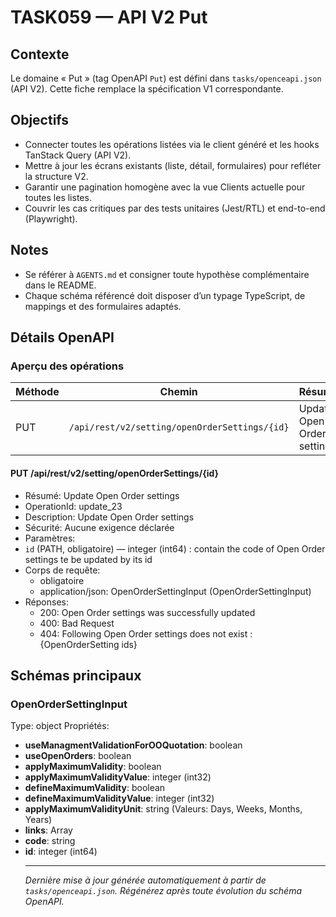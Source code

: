 # TASK059 — API V2 Put

## Contexte
Le domaine « Put » (tag OpenAPI `Put`) est défini dans `tasks/openceapi.json` (API V2). Cette fiche remplace la spécification V1 correspondante.

## Objectifs
- Connecter toutes les opérations listées via le client généré et les hooks TanStack Query (API V2).
- Mettre à jour les écrans existants (liste, détail, formulaires) pour refléter la structure V2.
- Garantir une pagination homogène avec la vue Clients actuelle pour toutes les listes.
- Couvrir les cas critiques par des tests unitaires (Jest/RTL) et end-to-end (Playwright).

## Notes
- Se référer à `AGENTS.md` et consigner toute hypothèse complémentaire dans le README.
- Chaque schéma référencé doit disposer d’un typage TypeScript, de mappings et des formulaires adaptés.

## Détails OpenAPI

### Aperçu des opérations

| Méthode | Chemin | Résumé | OperationId |
| --- | --- | --- | --- |
| PUT | `/api/rest/v2/setting/openOrderSettings/{id}` | Update Open Order settings | update_23 |

#### PUT /api/rest/v2/setting/openOrderSettings/{id}

- Résumé: Update Open Order settings
- OperationId: update_23
- Description: Update Open Order settings
- Sécurité: Aucune exigence déclarée
- Paramètres:
- `id` (PATH, obligatoire) — integer (int64) : contain the code of Open Order settings te be updated by its id
- Corps de requête:
  - obligatoire
  - application/json: OpenOrderSettingInput (OpenOrderSettingInput)
- Réponses:
  - 200: Open Order settings was successfully updated
  - 400: Bad Request
  - 404: Following Open Order settings does not exist : {OpenOrderSetting ids}

## Schémas principaux

### OpenOrderSettingInput
Type: object
Propriétés:
- **useManagmentValidationForOOQuotation**: boolean
- **useOpenOrders**: boolean
- **applyMaximumValidity**: boolean
- **applyMaximumValidityValue**: integer (int32)
- **defineMaximumValidity**: boolean
- **defineMaximumValidityValue**: integer (int32)
- **applyMaximumValidityUnit**: string (Valeurs: Days, Weeks, Months, Years)
- **links**: Array<object>
- **code**: string
- **id**: integer (int64)

---

_Dernière mise à jour générée automatiquement à partir de `tasks/openceapi.json`. Régénérez après toute évolution du schéma OpenAPI._
